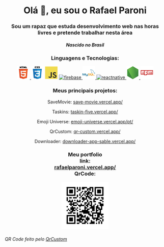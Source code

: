 <h1 align="center">Olá 👋, eu sou o Rafael Paroni</h1>
<h3 align="center">Sou um rapaz que estuda desenvolvimento web nas horas livres e pretende trabalhar nesta área</h3>
<h5 align="center">Nascido no Brasil</h5>

<h3 align="center">Linguagens e Tecnologias:</h3>

<p align="center"> <a href="https://www.w3schools.com/css/" target="_blank" rel="noreferrer"> <img src="https://raw.githubusercontent.com/devicons/devicon/master/icons/html5/html5-original-wordmark.svg" alt="html5" width="40" height="40"/> </a> <img src="https://raw.githubusercontent.com/devicons/devicon/master/icons/css3/css3-original-wordmark.svg" alt="css3" width="40" height="40"/> </a> <img src="https://raw.githubusercontent.com/devicons/devicon/master/icons/javascript/javascript-original.svg" alt="javascript" width="40" height="40"/> <a href="https://firebase.google.com/" target="_blank" rel="noreferrer"> <img src="https://www.vectorlogo.zone/logos/firebase/firebase-icon.svg" alt="firebase" width="40" height="40"/> </a> <a href="https://www.w3.org/html/" target="_blank" rel="noreferrer">  </a> <a href="https://developer.mozilla.org/en-US/docs/Web/JavaScript" target="_blank" rel="noreferrer">  </a> <a href="https://www.mysql.com/" target="_blank" rel="noreferrer"> <img src="https://raw.githubusercontent.com/devicons/devicon/master/icons/mysql/mysql-original-wordmark.svg" alt="mysql" width="40" height="40"/> </a>  <a href="https://reactnative.dev/" target="_blank" rel="noreferrer"> <img src="https://reactnative.dev/img/header_logo.svg" alt="reactnative" width="40" height="40"/> </a>
<a href="https://reactnative.dev/" target="_blank" rel="noreferrer"> <img src="https://raw.githubusercontent.com/devicons/devicon/55609aa5bd817ff167afce0d965585c92040787a/icons/nodejs/nodejs-original.svg" alt="reactnative" width="40" height="40"/> </a>
<a href="https://reactnative.dev/" target="_blank" rel="noreferrer"> <img src="https://raw.githubusercontent.com/devicons/devicon/55609aa5bd817ff167afce0d965585c92040787a/icons/npm/npm-original-wordmark.svg" alt="reactnative" width="40" height="40"/> </a></p>


<div align="center"> 
  <h3 align="center">Meus principais projetos: </h3>
  <p algin='left'> SaveMovie: <a href='https://save-movie.vercel.app/'> save-movie.vercel.app/ </a> </p>
  <p algin='left'> Taskins: <a href="https://taskin-five.vercel.app/"> taskin-five.vercel.app/ </a></p> 
  <p algin='left'> Emoji Universe: <a href="https://emoji-universe.vercel.app/pt/"> emoji-universe.vercel.app/pt/ </a></p>
  <p algin='left'> QrCustom: <a href="https://qr-custom.vercel.app/"> qr-custom.vercel.app/ </a></p>
  <p algin='left'> Downloader: <a href="https://downloader-app-sable.vercel.app/"> downloader-app-sable.vercel.app/ </a></p>
</div>


<div  align="center">
  <h3 align="center">Meu portfolio <br/> link: <br/> <a href="https://rafaelparoni.vercel.app/">rafaelparoni.vercel.app/</a> <br/> QrCode: </h3>
  <img  src='https://raw.githubusercontent.com/RafaelParoni/rafaelparoni/main/QRCustom-https___rafaelparoni_vercel_app_%20(5).png' />
</div>
<h6>QR Code feito pelo <a href='https://qr-custom.vercel.app/'> QrCustom </a></h6>
